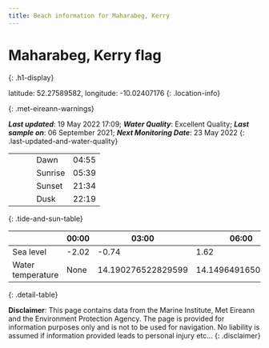 ```yaml
---
title: Beach information for Maharabeg, Kerry
---
```

# Maharabeg, Kerry <span class="material-icons blue-flag" alt="This a Blue Flag beach">flag</span>
{: .h1-display}

latitude: 52.27589582, longitude: -10.02407176
{: .location-info}


{: .met-eireann-warnings}

___Last updated___: 19 May 2022 17:09; ___Water Quality___: Excellent Quality;
___Last sample on___: 06 September 2021; ___Next Monitoring Date___: 23 May 2022
{: .last-updated-and-water-quality}

|   |   |   |   |   |
|---|---|---|---|---|
|   |   |   | Dawn  | 04:55 |
|   |   |   | Sunrise  | 05:39 |
|   |   |   | Sunset  | 21:34 |
|   |   |   | Dusk  | 22:19 |
{: .tide-and-sun-table}

<div></div>

| | 00:00 | 03:00 | 06:00 | 09:00 | 12:00 | 15:00 | 18:00 | 21:00 |
|---|---|---|---|---|---|---|---|---|
| Sea level | -2.02 | -0.74 | 1.62 | 0.7| -1.68 | -0.81 | 1.61 | 1.07 |
| Water temperature | None | 14.190276522829599 | 14.149649165085835 | 14.10746943601062 | 14.119869392153626 | 14.281522786810848 | 14.36819214957588 | 14.348662562026028 |
{: .detail-table}

__Disclaimer__: This page contains data from the Marine Institute,
Met Eireann and the Environment Protection Agency. The page is provided for
information purposes only and is not to be used for navigation. No liability
is assumed if information provided leads to personal injury etc...
{: .disclaimer}